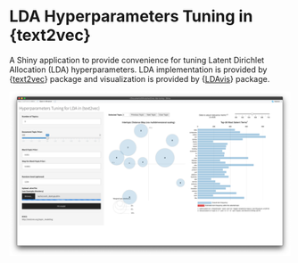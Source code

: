 # LDA Hyperparameters Tuning in {text2vec}

A Shiny application to provide convenience for tuning Latent Dirichlet Allocation (LDA) hyperparameters. LDA implementation is provided by {[text2vec](https://github.com/dselivanov/text2vec)} package and visualization is provided by {[LDAvis](https://github.com/cpsievert/LDAvis)} package.

![](screenshot.png)

